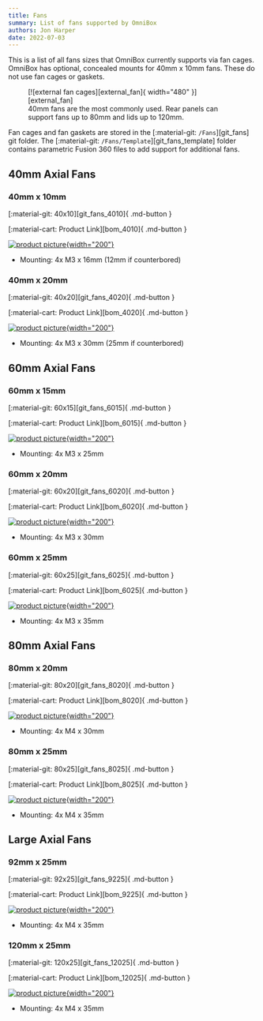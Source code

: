```yaml
---
title: Fans
summary: List of fans supported by OmniBox
authors: Jon Harper
date: 2022-07-03
---
```


This is a list of all fans sizes that OmniBox currently supports via fan cages. OmniBox has optional, concealed mounts for 40mm x 10mm fans. These do not use fan cages or gaskets.

<figure markdown>
  [![external fan cages][external_fan]{ width="480" }][external_fan]
  <figcaption>40mm fans are the most commonly used. Rear panels can support fans up to 80mm and lids up to 120mm.</figcaption>
</figure>

Fan cages and fan gaskets are stored in the [:material-git: `/Fans`][git_fans] git folder. The [:material-git: `/Fans/Template`][git_fans_template] folder contains parametric Fusion 360 files to add support for additional fans.

<!-- Template
[![product picture][img_]{width="200"}][img_]

[:material-git: Files: GitHub Folder][git_]

[:material-cart: Product Link][bom_]
 -->
## 40mm Axial Fans

### 40mm x 10mm

[:material-git: 40x10][git_fans_4010]{ .md-button }

[:material-cart: Product Link][bom_4010]{ .md-button }

[![product picture][img_4010]{width="200"}][img_4010]

- Mounting: 4x M3 x 16mm (12mm if counterbored)

### 40mm x 20mm

[:material-git: 40x20][git_fans_4020]{ .md-button }

[:material-cart: Product Link][bom_4020]{ .md-button }

[![product picture][img_4020]{width="200"}][img_4020]

- Mounting: 4x M3 x 30mm (25mm if counterbored)

## 60mm Axial Fans

### 60mm x 15mm

[:material-git: 60x15][git_fans_6015]{ .md-button }

[:material-cart: Product Link][bom_6015]{ .md-button }

[![product picture][img_6015]{width="200"}][img_6015]

- Mounting: 4x M3 x 25mm

### 60mm x 20mm

[:material-git: 60x20][git_fans_6020]{ .md-button }

[:material-cart: Product Link][bom_6020]{ .md-button }

[![product picture][img_6020]{width="200"}][img_6020]

- Mounting: 4x M3 x 30mm

### 60mm x 25mm

[:material-git: 60x25][git_fans_6025]{ .md-button }

[:material-cart: Product Link][bom_6025]{ .md-button }

[![product picture][img_6025]{width="200"}][img_6025]

- Mounting: 4x M3 x 35mm

## 80mm Axial Fans

### 80mm x 20mm

[:material-git: 80x20][git_fans_8020]{ .md-button }

[:material-cart: Product Link][bom_8020]{ .md-button }

[![product picture][img_8020]{width="200"}][img_8020]

- Mounting: 4x M4 x 30mm

### 80mm x 25mm

[:material-git: 80x25][git_fans_8025]{ .md-button }

[:material-cart: Product Link][bom_8025]{ .md-button }

[![product picture][img_8025]{width="200"}][img_8025]

- Mounting: 4x M4 x 35mm

## Large Axial Fans

### 92mm x 25mm

[:material-git: 92x25][git_fans_9225]{ .md-button }

[:material-cart: Product Link][bom_9225]{ .md-button }

[![product picture][img_9225]{width="200"}][img_9225]

- Mounting: 4x M4 x 35mm

### 120mm x 25mm

[:material-git: 120x25][git_fans_12025]{ .md-button }

[:material-cart: Product Link][bom_12025]{ .md-button }

[![product picture][img_12025]{width="200"}][img_12025]

- Mounting: 4x M4 x 35mm

[external_fan]: ../img/components/external_fan.png

[img_4010]: ../img/parts/fan_4010.jpg
[img_4020]: ../img/parts/fan_4020.jpg
[img_6015]: ../img/parts/fan_6015.jpg
[img_6020]: ../img/parts/fan_6020.jpg
[img_6025]: ../img/parts/fan_6025.jpg
[img_8020]: ../img/parts/fan_8020.jpg
[img_8025]: ../img/parts/fan_8025.jpg
[img_9225]: ../img/parts/fan_9225.jpg
[img_12025]: ../img/parts/fan_12025.jpg
